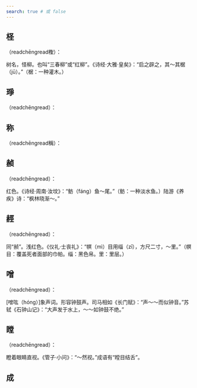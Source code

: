 ```yaml
---
search: true # 或 false
---
```


## 柽

（readchēngread檉）：

树名，怪柳。也叫“三春柳”或“红柳”。《诗经·大雅·皇矣》：“启之辟之，其～其椐（jū）。”（椐：一种灌木。）

## 琤

（readchēngread）：

## 称

（readchēngread稱）：

## 赪

（readchēngread）：

红色。《诗经·周南·汝坟》：“鲂（fáng）鱼～尾。”（鲂：一种淡水鱼。）陆游《养疾》诗：“枫林晓渐～。”

## 䞓

（readchēngread）：

同“赪”。浅红色。《仪礼·士丧礼》：“幎（mì）目用缁（zī），方尺二寸，～里。”（幎目：覆盖死者面部的巾帕。缁：黑色帛。里：里层。）

## 噌

（readchēngread）：

[噌吰（hóng）]象声词。形容钟鼓声。司马相如《长门赋》：“声～～而似钟音。”苏轼《石钟山记》：“大声发于水上，～～如钟鼓不绝。”

## 瞠

（readchēngread）：

瞪着眼睛直视。《管子·小问》：“～然视。”成语有“瞠目结舌”。

## 成

